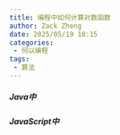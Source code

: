```yaml
---
title: 编程中如何计算对数函数
author: Zack Zheng
date: 2025/05/19 10:15
categories:
 - 何以编程
tags:
 - 算法
---
```



##### Java中

<simple-img src="https://gitee.com/zackzhengxy/picGallery/raw/main/imgs/Java中计算对数函数1.png" />

<simple-img src="https://gitee.com/zackzhengxy/picGallery/raw/main/imgs/Java中计算对数函数2.png" />

<simple-img src="https://gitee.com/zackzhengxy/picGallery/raw/main/imgs/Java中计算对数函数3.png" />


##### JavaScript中

<simple-img src="https://gitee.com/zackzhengxy/picGallery/raw/main/imgs/JavaScript中计算对数函数.png" />




